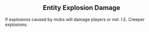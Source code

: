 <h2 style="text-align:center;"> Entity Explosion Damage </h2>

If explosions caused by mobs will damage players or not. I.E. Creeper explosions.
